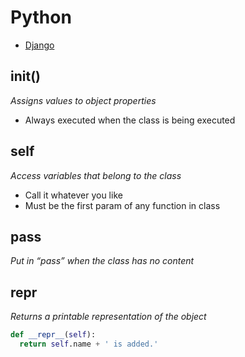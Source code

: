 # Python

- [Django](https://github.com/vanessaaleung/back-end/tree/master/python/django)

## __init__()
_Assigns values to object properties_
- Always executed when the class is being executed

## self
_Access variables that belong to the class_
- Call it whatever you like
- Must be the first param of any function in class

## pass
_Put in “pass” when the class has no content_

## __repr__
_Returns a printable representation of the object_

```python
def __repr__(self):
  return self.name + ' is added.'
```

